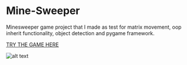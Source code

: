 # Mine-Sweeper

Minesweeper game project that I made as test for matrix movement, oop inherit functionality, object detection and pygame framework. 

[TRY THE GAME HERE](https://replit.com/@testScriptCeo/Minesweeper#main.py)


![alt text](https://cdn.discordapp.com/attachments/983670671647313930/1024032226163298444/My_Video.gif)
